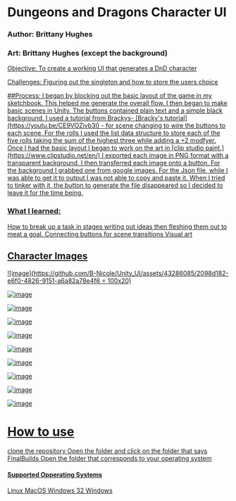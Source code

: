 # Dungeons and Dragons Character UI
### Author: Brittany Hughes 
### Art: Brittany Hughes (except the background)
<u>
Objective: To create a working UI that generates a DnD character

Challenges: Figuring out the singleton and how to store the users choice

<u>
##Process: 
I began by blocking out the basic layout of the game in my sketchbook. This helped me generate the overall flow. I then began to make basic scenes in Unity. The buttons contained plain text and a simple black background. I used a tutorial from Brackys- [Bracky's tutorial](https://youtu.be/CE9VOZivb3I) - for scene changing to wire the buttons to each scene. For the rolls I used the list data structure to store each of the five rolls taking the sum of the highest three while adding a +2 modfyer. Once I had the basic layout I began to work on the art in [clip studio paint.](https://www.clipstudio.net/en/) I exported each image in PNG format with a transparent background. I then transferred each image onto a button. For the background I grabbed one from google images. For the Json file, while I was able to get it to output I was not able to copy and paste it. When I tried to tinker with it, the button to generate the file disappeared so I decided to leave it for the time being.

### What I learned: 
How to break up a task in stages writing out ideas then fleshing them out to meat a goal. 
Connecting buttons for scene transitions
Visual art 

## Character Images
![image](https://github.com/B-Nicole/Unity_UI/assets/43286085/2098d182-e6f0-4826-9151-a6a82a78e4f6 = 100x20)

![image](https://github.com/B-Nicole/Unity_UI/assets/43286085/e45309bb-2302-47c2-9ce0-b89dada74dc6)

![image](https://github.com/B-Nicole/Unity_UI/assets/43286085/cb09f829-6208-489e-9a3b-718960457619)

![image](https://github.com/B-Nicole/Unity_UI/assets/43286085/bb778697-1c05-4bcc-8e0f-b49f2a0ee054)

![image](https://github.com/B-Nicole/Unity_UI/assets/43286085/65f7dd05-9cd6-457e-a925-fa5d4985b668)

![image](https://github.com/B-Nicole/Unity_UI/assets/43286085/4b969ab8-cb04-4311-8742-b2d6fc46388c)

![image](https://github.com/B-Nicole/Unity_UI/assets/43286085/f366960e-b9a3-4ba9-8012-8e94b0a65895)

![image](https://github.com/B-Nicole/Unity_UI/assets/43286085/727ebadc-e062-43a3-8499-02a6cace2791)

![image](https://github.com/B-Nicole/Unity_UI/assets/43286085/39911c1a-11f6-438d-90c7-cd49f634b25b)

![image](https://github.com/B-Nicole/Unity_UI/assets/43286085/64e6f3aa-9fa8-4789-ab54-97a2fe30f029)

# How to use
clone the repository
Open the folder and click on the folder that says FinalBuilds
Open the folder that corresponds to your operating system

#### Supported Opperating Systems
Linux
MacOS
Windows 32
Windows 

